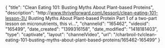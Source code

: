 {
    "title": "Clean Eating 101: Busting Myths About Plant-based Proteins",
    "description": "http:\/\/www.thriveforward.com\/lesson\/clean-eating-101-lesson-3\/ Busting Myths About Plant-based Protein Part 1 of a two-part lesson on micronutrients, this vi...",
    "channelid": "165462",
    "videoid": "165499",
    "date_created": "1399316158",
    "date_modified": "1418181403",
    "type": "captivate",
    "layout": "channelVideo",
    "url": "\/charbroil-tv\/clean-eating-101-busting-myths-about-plant-based-proteins\/165462-165499"
}